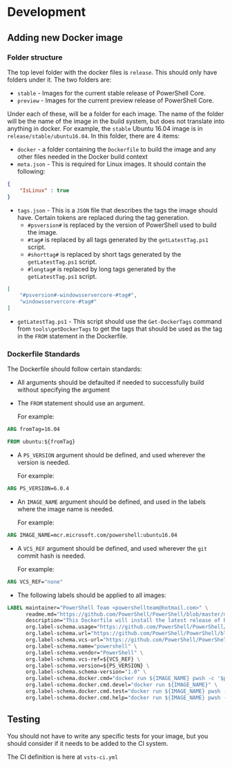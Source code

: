 # Development

## Adding new Docker image

### Folder structure

The top level folder with the docker files is `release`.
This should only have folders under it.
The two folders are:

* `stable` - Images for the current stable release of PowerShell Core.
* `preview` - Images for the current preview release of PowerShell Core.

Under each of these, will be a folder for each image.
The name of the folder will be the name of the image in the build system, but does not translate into anything in docker.
For example, the `stable` Ubuntu 16.04 image is in `release/stable/ubuntu16.04`.
In this folder, there are 4 items:

* `docker` - a folder containing the `Dockerfile` to build the image and any other files needed in the Docker build context
* `meta.json` - This is required for Linux images.  It should contain the following:

```json
{
    "IsLinux" : true
}
```

* `tags.json` - This is a `JSON` file that describes the tags the image should have.
  Certain tokens are replaced during the tag generation.
  * `#psversion#` is replaced by the version of PowerShell used to build the image.
  * `#tag#` is replaced by all tags generated by the `getLatestTag.ps1` script.
  * `#shorttag#` is replaced by short tags generated by the `getLatestTag.ps1` script.
  * `#longtag#` is replaced by long tags generated by the `getLatestTag.ps1` script.

```json
[
    "#psversion#-windowsservercore-#tag#",
    "windowsservercore-#tag#"
]
```

* `getLatestTag.ps1` - This script should use the `Get-DockerTags` command from `tools\getDockerTags` to get the tags that should be used as the tag in the `FROM` statement in the Dockerfile.

### Dockerfile Standards

The Dockerfile should follow certain standards:

* All arguments should be defaulted if needed to successfully build without specifying the argument

* The `FROM` statement should use an argument.
  
  For example:

```dockerfile
ARG fromTag=16.04

FROM ubuntu:${fromTag}
```

* A `PS_VERSION` argument should be defined, and used wherever the version is needed.
  
  For example:

```dockerfile
ARG PS_VERSION=6.0.4
```

* An `IMAGE_NAME` argument should be defined, and used in the labels where the image name is needed.

  For example:

```dockerfile
ARG IMAGE_NAME=mcr.microsoft.com/powershell:ubuntu16.04
```

* A `VCS_REF` argument should be defined, and used wherever the `git` commit hash is needed.

  For example:

```dockerfile
ARG VCS_REF="none"
```

* The following labels should be applied to all images:

```dockerfile
LABEL maintainer="PowerShell Team <powershellteam@hotmail.com>" \
      readme.md="https://github.com/PowerShell/PowerShell/blob/master/docker/README.md" \
      description="This Dockerfile will install the latest release of PowerShell." \
      org.label-schema.usage="https://github.com/PowerShell/PowerShell/tree/master/docker#run-the-docker-image-you-built" \
      org.label-schema.url="https://github.com/PowerShell/PowerShell/blob/master/docker/README.md" \
      org.label-schema.vcs-url="https://github.com/PowerShell/PowerShell-Docker" \
      org.label-schema.name="powershell" \
      org.label-schema.vendor="PowerShell" \
      org.label-schema.vcs-ref=${VCS_REF} \
      org.label-schema.version=${PS_VERSION} \
      org.label-schema.schema-version="1.0" \
      org.label-schema.docker.cmd="docker run ${IMAGE_NAME} pwsh -c '$psversiontable'" \
      org.label-schema.docker.cmd.devel="docker run ${IMAGE_NAME}" \
      org.label-schema.docker.cmd.test="docker run ${IMAGE_NAME} pwsh -c Invoke-Pester" \
      org.label-schema.docker.cmd.help="docker run ${IMAGE_NAME} pwsh -c Get-Help"
```

## Testing

You should not have to write any specific tests for your image,
but you should consider if it needs to be added to the CI system.

The CI definition is here at `vsts-ci.yml`
